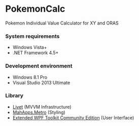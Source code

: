 PokemonCalc
===========

Pokemon Individual Value Calculator for XY and ORAS

### System requirements
* Windows Vista+
* .NET Framework 4.5+

### Development environment
* Windows 8.1 Pro
* Visual Studio 2013 Ultimate

### Library
* [Livet](http://ugaya40.net/livet) (MVVM Infrastructure)
* [MahApps.Metro](http://mahapps.com/) (Styling)
* [Extended WPF Toolkit Community Edition](http://wpftoolkit.codeplex.com/) (User Interface)
